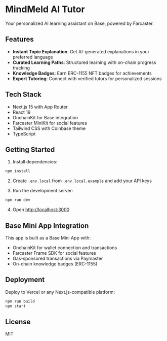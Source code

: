 # MindMeld AI Tutor

Your personalized AI learning assistant on Base, powered by Farcaster.

## Features

- **Instant Topic Explanation**: Get AI-generated explanations in your preferred language
- **Curated Learning Paths**: Structured learning with on-chain progress tracking
- **Knowledge Badges**: Earn ERC-1155 NFT badges for achievements
- **Expert Tutoring**: Connect with verified tutors for personalized sessions

## Tech Stack

- Next.js 15 with App Router
- React 19
- OnchainKit for Base integration
- Farcaster MiniKit for social features
- Tailwind CSS with Coinbase theme
- TypeScript

## Getting Started

1. Install dependencies:
```bash
npm install
```

2. Create `.env.local` from `.env.local.example` and add your API keys

3. Run the development server:
```bash
npm run dev
```

4. Open [http://localhost:3000](http://localhost:3000)

## Base Mini App Integration

This app is built as a Base Mini App with:
- OnchainKit for wallet connection and transactions
- Farcaster Frame SDK for social features
- Gas-sponsored transactions via Paymaster
- On-chain knowledge badges (ERC-1155)

## Deployment

Deploy to Vercel or any Next.js-compatible platform:

```bash
npm run build
npm start
```

## License

MIT

